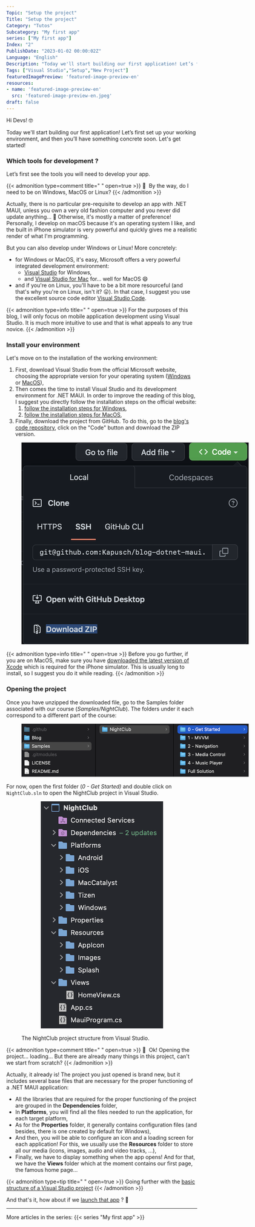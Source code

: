 ```yaml
---
Topic: "Setup the project"
Title: "Setup the project"
Category: "Tutos"
Subcategory: "My first app"
series: ["My first app"]
Index: "2"
PublishDate: "2023-01-02 00:00:02Z"
Language: "English"
Description: "Today we'll start building our first application! Let’s first set up your working environment, and then you’ll have something concrete soon. Let's get started!"
Tags: ["Visual Studio","Setup","New Project"]
featuredImagePreview: 'featured-image-preview-en'
resources:
- name: 'featured-image-preview-en'
  src: 'featured-image-preview-en.jpeg'
draft: false
---
```


<!--more-->

<style>
.img-sizes{min-height:50px;max-height:600px;min-width:50px;max-width:600px;height:auto;width:auto}
</style>
Hi Devs! 🤓



Today we'll start building our first application! Let’s first set up your working environment, and then you’ll have something concrete soon. Let's get started!

### Which tools for development ?

Let’s first see the tools you will need to develop your app.




{{< admonition type=comment title="‎ " open=true >}}
🐒‎ ‎ By the way, do I need to be on Windows, MacOS or Linux?
{{< /admonition >}}



Actually, there is no particular pre-requisite to develop an app with .NET MAUI, unless you own a very old fashion computer and you never did update anything… 🤔 Otherwise, it's mostly a matter of preference! Personally, I develop on macOS because it's an operating system I like, and the built in iPhone simulator is very powerful and quickly gives me a realistic render of what I'm programming.

But you can also develop under Windows or Linux! More concretely:

* for Windows or MacOS, it's easy, Microsoft offers a very powerful integrated development environment:
    * [Visual Studio](https://visualstudio.microsoft.com/vs/) for Windows,
    * and [Visual Studio for Mac](https://visualstudio.microsoft.com/vs/mac/) for… well for MacOS 😄
* and if you're on Linux, you'll have to be a bit more resourceful (and that's why you're on Linux, isn't it? 😛). In that case, I suggest you use the excellent source code editor [Visual Studio Code](https://code.visualstudio.com).



{{< admonition type=info title="‎ " open=true >}}
For the purposes of this blog, I will only focus on mobile application development using Visual Studio. It is much more intuitive to use and that is what appeals to any true novice.
{{< /admonition >}}

### Install your environment

Let's move on to the installation of the working environment:

1. First, download Visual Studio from the official Microsoft website, choosing the appropriate version for your operating system ([Windows](https://visualstudio.microsoft.com/vs/) or [MacOS](https://visualstudio.microsoft.com/vs/mac/)),
1. Then comes the time to install Visual Studio and its development environment for .NET MAUI. In order to improve the reading of this blog, I suggest you directly follow the installation steps on the official website:
    1. [follow the installation steps for Windows](https://learn.microsoft.com/en-us/dotnet/maui/get-started/installation?view=net-maui-7.0&tabs=vswin#installation-1),
    1. [follow the installation steps for MacOS](https://learn.microsoft.com/en-us/dotnet/maui/get-started/installation?view=net-maui-7.0&tabs=vsmac#installation-2),
1. Finally, download the project from GitHub. To do this, go to the [blog's code repository](https://github.com/Kapusch/blog-dotnet-maui), click on the "Code" button and download the ZIP version.
<figure><p align="center"><img class="img-sizes" src="./images/7B86AE88DAB3362A9B47A4007B949027.png"></p></figure>




{{< admonition type=info title="‎ " open=true >}}
Before you go further, if you are on MacOS, make sure you have [downloaded the latest version of Xcode](https://developer.apple.com/xcode/) which is required for the iPhone simulator. This is usually long to install, so I suggest you do it while reading.
{{< /admonition >}}

### Opening the project

Once you have unzipped the downloaded file, go to the Samples folder associated with our course (*Samples/NightClub*). The folders under it each correspond to a different part of the course:

<figure><p align="center"><img class="img-sizes" src="./images/AB6D4CEADA0C31BD182CB28EA1C158C1.png"></p></figure>

For now, open the first folder (*0 - Get Started)* and double click on `NightClub.sln` to open the NightClub project in Visual Studio.

<figure><p align="center"><img class="img-sizes" src="./images/1D187B2CC26417B658FD450BB0D7B3B3.png"></p><figcaption class="image-caption">The NightClub project structure from Visual Studio.</figcaption></figure>




{{< admonition type=comment title="‎ " open=true >}}
🐒‎ ‎ Ok! Opening the project… loading... But there are already many things in this project, can't we start from scratch?
{{< /admonition >}}



Actually, it already is! The project you just opened is brand new, but it includes several base files that are necessary for the proper functioning of a .NET MAUI application:

* All the libraries that are required for the proper functioning of the project are grouped in the **Dependencies** folder,
* In **Platforms**, you will find all the files needed to run the application, for each target platform,
* As for the **Properties** folder, it generally contains configuration files (and besides, there is one created by default for Windows),
* And then, you will be able to configure an icon and a loading screen for each application! For this, we usually use the **Resources** folder to store all our media (icons, images, audio and video tracks, ...),
* Finally, we have to display something when the app opens! And for that, we have the **Views** folder which at the moment contains our first page, the famous home page…



{{< admonition type=tip title="‎ " open=true >}}
Going further with the [basic structure of a Visual Studio project](https://learn.microsoft.com/en-us/dotnet/maui/fundamentals/single-project?view=net-maui-7.0)
{{< /admonition >}}

And that's it, how about if we <a href="../3-first-run-of-the-project/">launch that app</a> ? 🙂




---
More articles in the series:
{{< series "My first app" >}}
